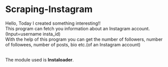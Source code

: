 # Scraping-Instagram

Hello, Today I created something interesting!!<br>
This program can fetch you information about an Instagram account.(Input=username insta_id)<br>
With the help of this program you can get the number of followers, number of followees, number of posts, bio etc.(of an Instagram account)<br><br>

The module used is **Instaloader**.<br>
